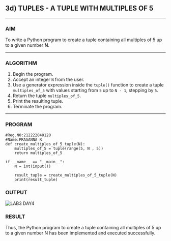 ## 3d) TUPLES - A TUPLE WITH MULTIPLES OF 5

---

### AIM  
To write a Python program to create a tuple containing all multiples of 5 up to a given number **N**.

---

### ALGORITHM

1. Begin the program.  
2. Accept an integer `N` from the user.  
3. Use a generator expression inside the `tuple()` function to create a tuple `multiples_of_5` with values starting from `5` up to `N - 1`, stepping by `5`.  
4. Return the tuple `multiples_of_5`.  
5. Print the resulting tuple.  
6. Terminate the program.

---

### PROGRAM

```
#Reg.NO:212222040120
#Name:PRASANNA R
def create_multiples_of_5_tuple(N):
    multiples_of_5 = tuple(range(5, N , 5))
    return multiples_of_5

if __name__ == "__main__":
    N = int(input())

    result_tuple = create_multiples_of_5_tuple(N)
    print(result_tuple)

```

### OUTPUT

![LAB3 DAY4](https://github.com/user-attachments/assets/e2f74615-6bd0-41df-9c92-03e06c1599b7)


### RESULT
Thus, the Python program to create a tuple containing all multiples of 5 up to a given number N has been implemented and executed successfully.
